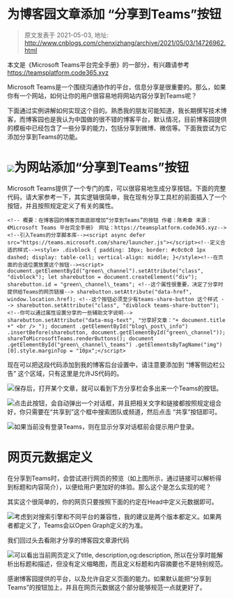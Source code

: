 # 为博客园文章添加 “分享到Teams”按钮 
> 原文发表于 2021-05-03, 地址: http://www.cnblogs.com/chenxizhang/archive/2021/05/03/14726962.html 


 本文是《Microsoft Teams平台完全手册》的一部分，有兴趣请参考 <https://teamsplatform.code365.xyz> 


Microsoft Teams是一个围绕沟通协作的平台，信息分享是很重要的。那么，如果你有一个网站，如何让你的用户很容易地将网站内容分享到Teams呢？

下面通过实例讲解如何实现这个目的。熟悉我的朋友可能知道，我长期撰写技术博客，而博客园也是我认为中国做的很不错的博客平台，默认情况，目前博客园提供的模板中已经包含了一些分享的能力，包括分享到微博、微信等。下面我尝试为它添加分享到Teams的功能。

![](https://gblobscdn.gitbook.com/assets%2F-MY8lLgYy4a5_AIGOVZf%2F-MZjTPYAa27mamjZENUC%2F-MZjUwmC06EovnO1sABs%2F%E5%9B%BE%E7%89%87.png?alt=media&token=74499e1d-323e-40a1-8972-7f77287abee0)为网站添加“分享到Teams”按钮
=================

Microsoft Teams提供了一个专门的库，可以很容易地生成分享按钮。下面的完整代码，请大家参考一下，其实逻辑很简单，我在现有分享工具栏的前面插入了一个按钮，并且按照规定定义了有关的属性。


```
<!-- 概要：在博客园的博客页面底部增加“分享到Teams”的按钮 作者：陈希章 来源：《Microsoft Teams 平台完全手册》 网址：https://teamsplatform.code365.xyz-->​<!--引入Teams的分享脚本库--><script async defer src="https://teams.microsoft.com/share/launcher.js"></script><!--定义合适的样式--><style> .divblock { padding: 10px; border: #c0c0c0 1px dashed; display: table-cell; vertical-align: middle; }</style><!--在页面的合适位置放置这个按钮--><script> document.getElementById("green\_channel").setAttribute("class", "divblock");​ let sharebutton = document.createElement("div"); sharebutton.id = "green\_channel\_teams"; <!--这个属性很重要，决定了分享时提供给Teams的网页链接--> sharebutton.setAttribute("data-href", window.location.href); <!--这个按钮必须至少有teams-share-button 这个样式 --> sharebutton.setAttribute("class", "divblock teams-share-button"); <!--你可以通过属性设置分享的一些辅助文字说明--> sharebutton.setAttribute("data-msg-text", "分享好文章："+ document.title +" <br /> "); document .getElementById("blog\_post\_info") .insertBefore(sharebutton, document.getElementById("green\_channel")); shareToMicrosoftTeams.renderButtons(); document .getElementById("green\_channel\_teams") .getElementsByTagName("img")[0].style.marginTop = "10px";</script>​
```
现在可以把这段代码添加到我的博客后台设置中，请注意要添加到 “博客侧边栏公告” 这个区域，只有这里是允许JS代码的。

![](https://gblobscdn.gitbook.com/assets%2F-MY8lLgYy4a5_AIGOVZf%2F-MZjTPYAa27mamjZENUC%2F-MZjWLuhyurA0zbBIVCd%2F%E5%9B%BE%E7%89%87.png?alt=media&token=ebadfc75-c643-4644-87dc-c363b119c70f)保存后，打开某个文章，就可以看到下方分享栏会多出来一个Teams的按钮。

![](https://gblobscdn.gitbook.com/assets%2F-MY8lLgYy4a5_AIGOVZf%2F-MZjTPYAa27mamjZENUC%2F-MZjWmUODVyfz1kfh9nj%2F%E5%9B%BE%E7%89%87.png?alt=media&token=e94dccec-15c6-4a62-a8fe-ad256d3858fc)点击此按钮，会自动弹出一个对话框，并且把相关文字和链接都按照规定组合好，你只需要在“共享到”这个框中搜索团队或频道，然后点击 “共享”按钮即可。

![](https://gblobscdn.gitbook.com/assets%2F-MY8lLgYy4a5_AIGOVZf%2F-MZjTPYAa27mamjZENUC%2F-MZjXR6PnKQHw1Bn7gwZ%2F%E5%9B%BE%E7%89%87.png?alt=media&token=204b9e7e-de5b-42bd-be9f-a6af1ca26004)如果当前没有登录Teams，则在显示分享对话框前会提示用户登录。

网页元数据定义
=======

在分享到Teams时，会尝试进行网页的预览（如上图所示，通过链接可以解析得到标题和内容简介），以便给用户更加好的体验。那么这个是怎么实现的呢？

其实这个很简单的，你的网页只要按照下面的约定在Head中定义元数据即可。

![](https://gblobscdn.gitbook.com/assets%2F-MY8lLgYy4a5_AIGOVZf%2F-MZjTPYAa27mamjZENUC%2F-MZjZR0ra0TCIFOWtJkm%2F%E5%9B%BE%E7%89%87.png?alt=media&token=47accf84-abac-4c31-aca0-8c0d99ebba0f)考虑到对搜索引擎和不同平台的兼容性，我的建议是两个版本都定义。如果两者都定义了，Teams会以Open Graph定义的为准。

我们回过头去看刚才分享的博客园文章源代码

![](https://gblobscdn.gitbook.com/assets%2F-MY8lLgYy4a5_AIGOVZf%2F-MZjTPYAa27mamjZENUC%2F-MZj_-fDkg2g0ZCs8oEg%2F%E5%9B%BE%E7%89%87.png?alt=media&token=ee8bb052-2280-443c-90dc-37cd11cccac8)可以看出当前网页定义了title, description,og:description, 所以在分享时能解析出标题和描述，但没有定义缩略图，而且定义标题和内容摘要也不是特别规范。

感谢博客园提供的平台，以及允许自定义页面的能力。如果默认能把“分享到Teams”的按钮加上，并且在网页元数据这个部分能够规范一点就更好了。

​

